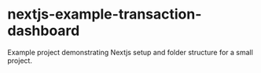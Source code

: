# nextjs-example-transaction-dashboard
Example project demonstrating Nextjs setup and folder structure for a small project.
